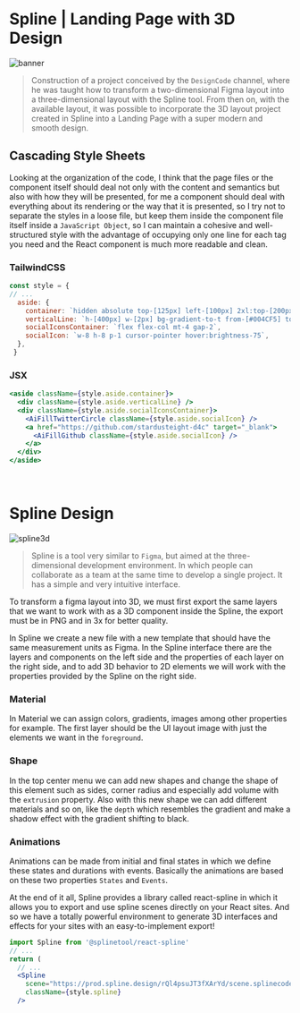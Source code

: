 # Spline | Landing Page with 3D Design

![banner](./readme/banner.png)

> Construction of a project conceived by the `DesignCode` channel, where he was taught how to transform a two-dimensional Figma layout into a three-dimensional layout with the Spline tool. From then on, with the available layout, it was possible to incorporate the 3D layout project created in Spline into a Landing Page with a super modern and smooth design.


## Cascading Style Sheets

Looking at the organization of the code, I think that the page files or the component itself should deal not only with the content and semantics but also with how they will be presented, for me a component should deal with everything about its rendering or the way that it is presented, so I try not to separate the styles in a loose file, but keep them inside the component file itself inside a `JavaScript Object`, so I can maintain a cohesive and well-structured style with the advantage of occupying only one line for each tag you need and the React component is much more readable and clean.

### TailwindCSS 

```jsx
const style = {
// ...
  aside: {
    container: `hidden absolute top-[125px] left-[100px] 2xl:top-[200px] 2xl:left-[205px] md:flex flex-col items-center justify-center text-white`,
    verticalLine: `h-[400px] w-[2px] bg-gradient-to-t from-[#004CF5] to-[#E044DE]`,
    socialIconsContainer: `flex flex-col mt-4 gap-2`,
    socialIcon: `w-8 h-8 p-1 cursor-pointer hover:brightness-75`,
  },
 }
```

### JSX

```jsx
<aside className={style.aside.container}>
  <div className={style.aside.verticalLine} />
  <div className={style.aside.socialIconsContainer}>
    <AiFillTwitterCircle className={style.aside.socialIcon} />
    <a href="https://github.com/stardusteight-d4c" target="_blank">
      <AiFillGithub className={style.aside.socialIcon} />
    </a>
  </div>
</aside>
```
<br />

# Spline Design

![spline3d](./readme/spline3d.png)

> Spline is a tool very similar to `Figma`, but aimed at the three-dimensional development environment. In which people can collaborate as a team at the same time to develop a single project. It has a simple and very intuitive interface.

To transform a figma layout into 3D, we must first export the same layers that we want to work with as a 3D component inside the Spline, the export must be in PNG and in 3x for better quality.

In Spline we create a new file with a new template that should have the same measurement units as Figma. In the Spline interface there are the layers and components on the left side and the properties of each layer on the right side, and to add 3D behavior to 2D elements we will work with the properties provided by the Spline on the right side.

### Material <br />
In Material we can assign colors, gradients, images among other properties for example. The first layer should be the UI layout image with just the elements we want in the `foreground`.

### Shape <br />
In the top center menu we can add new shapes and change the shape of this element such as sides, corner radius and especially add volume with the `extrusion` property. Also with this new shape we can add different materials and so on, like the `depth` which resembles the gradient and make a shadow effect with the gradient shifting to black.

### Animations <br />
Animations can be made from initial and final states in which we define these states and durations with events. Basically the animations are based on these two properties `States` and `Events`.

At the end of it all, Spline provides a library called react-spline in which it allows you to export and use spline scenes directly on your React sites. And so we have a totally powerful environment to generate 3D interfaces and effects for your sites with an easy-to-implement export!

```jsx
import Spline from '@splinetool/react-spline'
// ...
return (
  // ...
  <Spline
    scene="https://prod.spline.design/rQl4psuJT3fXArYd/scene.splinecode"
    className={style.spline}
  />
```

